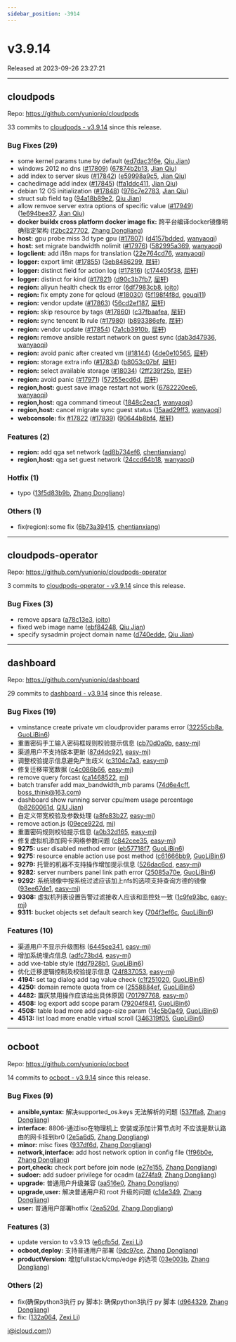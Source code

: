 ```yaml
---
sidebar_position: -3914
---
```


# v3.9.14

Released at 2023-09-26 23:27:21

-----

## cloudpods

Repo: https://github.com/yunionio/cloudpods

33 commits to [cloudpods - v3.9.14](https://github.com/yunionio/cloudpods/compare/v3.9.13...v3.9.14) since this release.

### Bug Fixes (29)
- some kernel params tune by default ([ed7dac3f6e](https://github.com/yunionio/cloudpods/commit/ed7dac3f6e9637cbb4de531de09009fa2e297f55), [Qiu Jian](mailto:qiujian@yunionyun.com))
- windows 2012 no dns ([#17809](https://github.com/yunionio/cloudpods/issues/17809)) ([67874b2b13](https://github.com/yunionio/cloudpods/commit/67874b2b1346f0005d1c078b5e30e114915c8345), [Jian Qiu](mailto:swordqiu@gmail.com))
- add index to server skus ([#17842](https://github.com/yunionio/cloudpods/issues/17842)) ([e59998a9c5](https://github.com/yunionio/cloudpods/commit/e59998a9c526c50b50c57bce90e3a728ef7bff46), [Jian Qiu](mailto:swordqiu@gmail.com))
- cachedimage add index ([#17845](https://github.com/yunionio/cloudpods/issues/17845)) ([ffa1ddc411](https://github.com/yunionio/cloudpods/commit/ffa1ddc41121d35cb247fc085a593833fb1688f7), [Jian Qiu](mailto:swordqiu@gmail.com))
- debian 12 OS initialization ([#17848](https://github.com/yunionio/cloudpods/issues/17848)) ([976c7e2783](https://github.com/yunionio/cloudpods/commit/976c7e278381d265584883ef27a204089e9c303d), [Jian Qiu](mailto:swordqiu@gmail.com))
- struct sub field tag ([94a18b89e2](https://github.com/yunionio/cloudpods/commit/94a18b89e2abd157175576595dc3d9722a1682a6), [Qiu Jian](mailto:qiujian@yunionyun.com))
- allow remvoe server extra options of specific value ([#17949](https://github.com/yunionio/cloudpods/issues/17949)) ([1e694bee37](https://github.com/yunionio/cloudpods/commit/1e694bee37187025c1a5bf6690fe0debe6616ae0), [Jian Qiu](mailto:swordqiu@gmail.com))
- **docker buildx cross platform docker image fix:** 跨平台编译docker镜像明确指定架构 ([f2bc227702](https://github.com/yunionio/cloudpods/commit/f2bc227702943b35535953a779c76aecc1656c60), [Zhang Dongliang](mailto:zhangdongliang@yunion.cn))
- **host:** gpu probe miss 3d type gpu ([#17807](https://github.com/yunionio/cloudpods/issues/17807)) ([d4157bdded](https://github.com/yunionio/cloudpods/commit/d4157bdded13f2ee125bd39236ae4008a762ff6a), [wanyaoqi](mailto:18528551+wanyaoqi@users.noreply.github.com))
- **host:** set migrate bandwidth nolimit ([#17976](https://github.com/yunionio/cloudpods/issues/17976)) ([582995a369](https://github.com/yunionio/cloudpods/commit/582995a3699920c5533bcbdd20772f9593102794), [wanyaoqi](mailto:18528551+wanyaoqi@users.noreply.github.com))
- **logclient:** add i18n maps for translation ([22e764cd76](https://github.com/yunionio/cloudpods/commit/22e764cd76c6613f5a632bd724a69e2fa5b91e48), [wanyaoqi](mailto:d3lx.yq@gmail.com))
- **logger:** export limit ([#17855](https://github.com/yunionio/cloudpods/issues/17855)) ([3eb8486299](https://github.com/yunionio/cloudpods/commit/3eb8486299d27720deff817cfde248f3345f945a), [屈轩](mailto:qu_xuan@icloud.com))
- **logger:** distinct field for action log ([#17816](https://github.com/yunionio/cloudpods/issues/17816)) ([c174405f38](https://github.com/yunionio/cloudpods/commit/c174405f38b9dad28d633a4791963989b7a8c406), [屈轩](mailto:qu_xuan@icloud.com))
- **logger:** distinct for kind ([#17821](https://github.com/yunionio/cloudpods/issues/17821)) ([d90c3b7fb7](https://github.com/yunionio/cloudpods/commit/d90c3b7fb787c59bb44e8e31d30094b91e1815eb), [屈轩](mailto:qu_xuan@icloud.com))
- **region:** aliyun health check tls error ([6df7983cb8](https://github.com/yunionio/cloudpods/commit/6df7983cb8082c54e1253bc2c9261307c78d4af9), [ioito](mailto:qu_xuan@icloud.com))
- **region:** fix empty zone for qcloud ([#18030](https://github.com/yunionio/cloudpods/issues/18030)) ([5f198f4f8d](https://github.com/yunionio/cloudpods/commit/5f198f4f8dd7cfa7072887880b6dbdf4f7a558c5), [gouqi11](mailto:66834753+gouqi11@users.noreply.github.com))
- **region:** vendor update ([#17863](https://github.com/yunionio/cloudpods/issues/17863)) ([56cd2ef187](https://github.com/yunionio/cloudpods/commit/56cd2ef18772175d8aecf7c4c4af56a75411a4d7), [屈轩](mailto:qu_xuan@icloud.com))
- **region:** skip resource by tags ([#17860](https://github.com/yunionio/cloudpods/issues/17860)) ([c37fbaafea](https://github.com/yunionio/cloudpods/commit/c37fbaafeae8ac09d2368abb5a1796f815746542), [屈轩](mailto:qu_xuan@icloud.com))
- **region:** sync tencent lb rule ([#17980](https://github.com/yunionio/cloudpods/issues/17980)) ([b893386efe](https://github.com/yunionio/cloudpods/commit/b893386efe921e64c5391a9667adec60a482fc4b), [屈轩](mailto:qu_xuan@icloud.com))
- **region:** vendor update ([#17854](https://github.com/yunionio/cloudpods/issues/17854)) ([7a1cb3910b](https://github.com/yunionio/cloudpods/commit/7a1cb3910bf89e41aeb24f53e6dbf24f0fe79b43), [屈轩](mailto:qu_xuan@icloud.com))
- **region:** remove ansible restart network on guest sync ([dab3d47936](https://github.com/yunionio/cloudpods/commit/dab3d47936ad7564907bddb75b3003278cb6a5d2), [wanyaoqi](mailto:d3lx.yq@gmail.com))
- **region:** avoid panic after created vm ([#18144](https://github.com/yunionio/cloudpods/issues/18144)) ([4de0e10565](https://github.com/yunionio/cloudpods/commit/4de0e105652ab019b7feeef3ae4ea139d4bcbaae), [屈轩](mailto:qu_xuan@icloud.com))
- **region:** storage extra info ([#17834](https://github.com/yunionio/cloudpods/issues/17834)) ([b8053c07bf](https://github.com/yunionio/cloudpods/commit/b8053c07bf7d2e5e66ae1871572722f5766438de), [屈轩](mailto:qu_xuan@icloud.com))
- **region:** select available storage ([#18034](https://github.com/yunionio/cloudpods/issues/18034)) ([2ff239f25b](https://github.com/yunionio/cloudpods/commit/2ff239f25b1bb2cd94ab6bb46167d6517a9fef0b), [屈轩](mailto:qu_xuan@icloud.com))
- **region:** avoid panic ([#17971](https://github.com/yunionio/cloudpods/issues/17971)) ([57255ecd6d](https://github.com/yunionio/cloudpods/commit/57255ecd6dd85ae7cda27595133173f72430922e), [屈轩](mailto:qu_xuan@icloud.com))
- **region,host:** guest save image restart not work ([6782220ee6](https://github.com/yunionio/cloudpods/commit/6782220ee64edff8eea80bcaf5dd8a39e35b7790), [wanyaoqi](mailto:d3lx.yq@gmail.com))
- **region,host:** qga command timeout ([1848c2eac1](https://github.com/yunionio/cloudpods/commit/1848c2eac1fd3c1cf2e8f2de7c1b48bc76ea9dba), [wanyaoqi](mailto:d3lx.yq@gmail.com))
- **region,host:** cancel migrate sync guest status ([15aad29ff3](https://github.com/yunionio/cloudpods/commit/15aad29ff30d0b06ce9f38ac81d14d957f74a3de), [wanyaoqi](mailto:d3lx.yq@gmail.com))
- **webconsole:** fix [#17822](https://github.com/yunionio/cloudpods/issues/17822) ([#17839](https://github.com/yunionio/cloudpods/issues/17839)) ([90644b8bf4](https://github.com/yunionio/cloudpods/commit/90644b8bf4958eb36ce5ea7927549e92ee810eaf), [屈轩](mailto:qu_xuan@icloud.com))

### Features (2)
- **region:** add qga set network ([ad8b734ef6](https://github.com/yunionio/cloudpods/commit/ad8b734ef6dc0c108b70f75e8ea22c878b4d0e47), [chentianxiang](mailto:1134318388@qq.com))
- **region,host:** qga set guest network ([24ccd64b18](https://github.com/yunionio/cloudpods/commit/24ccd64b18e72d5568ab1f0819624f6b32f9f476), [wanyaoqi](mailto:d3lx.yq@gmail.com))

### Hotfix (1)
- typo ([13f5d83b9b](https://github.com/yunionio/cloudpods/commit/13f5d83b9b22f2474e2f93fcd52fb924a1a3eb8c), [Zhang Dongliang](mailto:zhangdongliang@yunion.cn))

### Others (1)
- fix(region):some fix ([6b73a39415](https://github.com/yunionio/cloudpods/commit/6b73a39415bee70a5196a10f3e0f9566061351b6), [chentianxiang](mailto:1134318388@qq.com))

-----

## cloudpods-operator

Repo: https://github.com/yunionio/cloudpods-operator

3 commits to [cloudpods-operator - v3.9.14](https://github.com/yunionio/cloudpods-operator/compare/v3.9.13...v3.9.14) since this release.

### Bug Fixes (3)
- remove apsara ([a78c13e3](https://github.com/yunionio/cloudpods-operator/commit/a78c13e3b841cc7eabce6b5f62a98915574a5e9d), [ioito](mailto:qu_xuan@icloud.com))
- fixed web image name ([ebf84248](https://github.com/yunionio/cloudpods-operator/commit/ebf84248cb7d2fd2312b61a554de351b7a2cf77f), [Qiu Jian](mailto:qiujian@yunionyun.com))
- specify sysadmin project domain name ([d740edde](https://github.com/yunionio/cloudpods-operator/commit/d740edde92937abb94461299858a81b59a4c10f1), [Qiu Jian](mailto:qiujian@yunionyun.com))

-----

## dashboard

Repo: https://github.com/yunionio/dashboard

29 commits to [dashboard - v3.9.14](https://github.com/yunionio/dashboard/compare/v3.9.13...v3.9.14) since this release.

### Bug Fixes (19)
- vminstance create private vm cloudprovider params error ([32255cb8a](https://github.com/yunionio/dashboard/commit/32255cb8a963ed8ffb8fddded11ba1b4c53e90c6), [GuoLiBin6](mailto:glbin533@163.com))
- 重置密码手工输入密码框规则校验提示信息 ([cb70d0a0b](https://github.com/yunionio/dashboard/commit/cb70d0a0b488dbdaa6ea491aa77c609fa2c219f5), [easy-mj](mailto:boss_think@163.com))
- 渠道用户不支持版本更新 ([87d4dc921](https://github.com/yunionio/dashboard/commit/87d4dc921c5d825409dec1cd5b8e1d6c53963e25), [easy-mj](mailto:boss_think@163.com))
- 调整校验提示信息避免产生歧义 ([c3104c7a3](https://github.com/yunionio/dashboard/commit/c3104c7a35f15742df1d4f7129d575e5306d4a26), [easy-mj](mailto:boss_think@163.com))
- 修复迁移带宽数据 ([c4c086b66](https://github.com/yunionio/dashboard/commit/c4c086b66cdf4216650be18df4a9d8fe12ac022e), [easy-mj](mailto:boss_think@163.com))
- remove query forcast ([ca1468522](https://github.com/yunionio/dashboard/commit/ca1468522837ba418eca0226d66d59dcce831655), [mj](mailto:boss_think@163.com))
- batch transfer add max_bandwidth_mb params ([74d6e4cff](https://github.com/yunionio/dashboard/commit/74d6e4cff8c1acb149693e1402d261b5e81c660b), [boss_think@163.com](mailto:boss_think@163.com))
- dashboard show running server cpu/mem usage percentage ([b8260061d](https://github.com/yunionio/dashboard/commit/b8260061d945322b5a0a1edee95dff1bc78a9729), [QIU Jian](mailto:qiujian@yunionyun.com))
- 自定义带宽校验及参数处理 ([a8fe83b27](https://github.com/yunionio/dashboard/commit/a8fe83b27122fcb5a7e09f1e3bac10382da9a861), [easy-mj](mailto:boss_think@163.com))
- remove action.js ([09ece922d](https://github.com/yunionio/dashboard/commit/09ece922d87d725840a2cd3d87884da04da7bb9b), [mj](mailto:boss_think@163.com))
- 重置密码规则校验提示信息 ([a0b32d165](https://github.com/yunionio/dashboard/commit/a0b32d165a3046bb88fa46f642d9e5d0a4abd0c5), [easy-mj](mailto:boss_think@163.com))
- 修复虚拟机添加网卡网络参数问题 ([c842cee35](https://github.com/yunionio/dashboard/commit/c842cee35881291fe842d1a68530f0c5b8feb1fe), [easy-mj](mailto:boss_think@163.com))
- **9275:** user disabled method error ([eb57718f7](https://github.com/yunionio/dashboard/commit/eb57718f7de6c5354fca1c0e37e7f3cd1f4a249f), [GuoLiBin6](mailto:glbin533@163.com))
- **9275:** resource enable action use post method ([c61666bb9](https://github.com/yunionio/dashboard/commit/c61666bb94b14335868b229c89edf5dbd471d95b), [GuoLiBin6](mailto:glbin533@163.com))
- **9279:** 托管的机器不支持操作增加提示信息 ([526dac6cd](https://github.com/yunionio/dashboard/commit/526dac6cdb0913cb9029857d6fcd3455fab60855), [easy-mj](mailto:boss_think@163.com))
- **9282:** server numbers panel link path error ([25085a70e](https://github.com/yunionio/dashboard/commit/25085a70e7adc90f6c59968890d86c2f41f875b9), [GuoLiBin6](mailto:glbin533@163.com))
- **9292:** 系统镜像中按系统过滤应该加上nfs的选项支持查询方德的镜像 ([93ee67de1](https://github.com/yunionio/dashboard/commit/93ee67de1cef92efbf0b741491dc41fea74df8f9), [easy-mj](mailto:boss_think@163.com))
- **9308:** 虚拟机列表设置告警过滤接收人应该和监控处一致 ([1c9fe93bc](https://github.com/yunionio/dashboard/commit/1c9fe93bc778530e5a9cd1e2fa8efe4cd365ad55), [easy-mj](mailto:boss_think@163.com))
- **9311:** bucket objects set default search key ([704f3ef6c](https://github.com/yunionio/dashboard/commit/704f3ef6cd801a17c851e22f6eab8860d1230938), [GuoLiBin6](mailto:glbin533@163.com))

### Features (10)
- 渠道用户不显示升级图标 ([6445ee341](https://github.com/yunionio/dashboard/commit/6445ee3413f039b2979ff7e462201d056f8eb357), [easy-mj](mailto:boss_think@163.com))
- 增加系统埋点信息 ([adfc73bd4](https://github.com/yunionio/dashboard/commit/adfc73bd425f04e29060edf1652bc664f4408341), [easy-mj](mailto:boss_think@163.com))
- add vxe-table style ([fdd7928b1](https://github.com/yunionio/dashboard/commit/fdd7928b1a34a545b7e9efa4c2a677be91e17abc), [GuoLiBin6](mailto:glbin533@163.com))
- 优化迁移逻辑控制及校验提示信息 ([24f837053](https://github.com/yunionio/dashboard/commit/24f8370534767878e934c3e52a67820ec33e1048), [easy-mj](mailto:boss_think@163.com))
- **4194:** set tag dialog add tag value check ([c1f251020](https://github.com/yunionio/dashboard/commit/c1f251020aca79d618d5fe44e6ff6fa11c996b25), [GuoLiBin6](mailto:glbin533@163.com))
- **4250:** domain remote quota from ce ([2558884ef](https://github.com/yunionio/dashboard/commit/2558884eff317b4fb469a140e65c91e263fff711), [GuoLiBin6](mailto:glbin533@163.com))
- **4482:** 置灰禁用操作应该给出具体原因 ([701797768](https://github.com/yunionio/dashboard/commit/701797768a4740d513ddcc660cba9e2c320275f5), [easy-mj](mailto:boss_think@163.com))
- **4508:** log export add scope param ([79204f841](https://github.com/yunionio/dashboard/commit/79204f841214d669490063cbeb9f3747742d1e73), [GuoLiBin6](mailto:glbin533@163.com))
- **4508:** table load more add page-size param ([14c5b0a49](https://github.com/yunionio/dashboard/commit/14c5b0a49772ad344ffab9ca76877e06e3224054), [GuoLiBin6](mailto:glbin533@163.com))
- **4513:** list load more enable virtual scroll ([346319f05](https://github.com/yunionio/dashboard/commit/346319f05e5a9e185dce3bb25c6b0c274694108e), [GuoLiBin6](mailto:glbin533@163.com))

-----

## ocboot

Repo: https://github.com/yunionio/ocboot

14 commits to [ocboot - v3.9.14](https://github.com/yunionio/ocboot/compare/v3.9.13...v3.9.14) since this release.

### Bug Fixes (9)
- **ansible,syntax:** 解决supported_os.keys 无法解析的问题 ([537ffa8](https://github.com/yunionio/ocboo/commit/537ffa85e155c097ccd02ae12b10c93d8c93d7b3), [Zhang Dongliang](mailto:zhangdongliang@yunion.cn))
- **interface:** 8806-通过iso在物理机上 安装或添加计算节点时 不应该是默认路由的网卡挂到br0 ([2e5a6d5](https://github.com/yunionio/ocboo/commit/2e5a6d58030c47aca305690ef69379a4edf2adb3), [Zhang Dongliang](mailto:zhangdongliang@yunion.cn))
- **minor:** misc fixes ([937df6d](https://github.com/yunionio/ocboo/commit/937df6deeb37ec56b391cf28cf8558b0c2279e07), [Zhang Dongliang](mailto:zhangdongliang@yunion.cn))
- **network,interface:** add host network option in config file ([1f96b0e](https://github.com/yunionio/ocboo/commit/1f96b0e186a295b2d4d8ddebe26b77edd9edd093), [Zhang Dongliang](mailto:zhangdongliang@yunion.cn))
- **port,check:** check port before join node ([e27e155](https://github.com/yunionio/ocboo/commit/e27e155a30365dc7e9da9890a2c3e98310a5fe56), [Zhang Dongliang](mailto:zhangdongliang@yunion.cn))
- **sudoer:** add sudoer privilege for ocadm ([a274fa9](https://github.com/yunionio/ocboo/commit/a274fa9bb172a1042b0c5f917ad3220b5f13c69a), [Zhang Dongliang](mailto:zhangdongliang@yunion.cn))
- **upgrade:** 普通用户升级兼容 ([aa516e0](https://github.com/yunionio/ocboo/commit/aa516e02d9a9eec780b60095d4f381b469e488e5), [Zhang Dongliang](mailto:zhangdongliang@yunion.cn))
- **upgrade,user:** 解决普通用户和 root 升级的问题 ([c14e349](https://github.com/yunionio/ocboo/commit/c14e3499f0afc8f001d5d295606fc24be19a2308), [Zhang Dongliang](mailto:zhangdongliang@yunion.cn))
- **user:** 普通用户部署hotfix ([2ea520d](https://github.com/yunionio/ocboo/commit/2ea520d8df2aff93fd37dc874f7afcb3b3ca0b19), [Zhang Dongliang](mailto:zhangdongliang@yunion.cn))

### Features (3)
- update version to v3.9.13 ([e6cfb5d](https://github.com/yunionio/ocboo/commit/e6cfb5d79b3fb6f972f159d07cd94dba6837d05b), [Zexi Li](mailto:zexi.li@icloud.com))
- **ocboot,deploy:** 支持普通用户部署 ([9dc97ce](https://github.com/yunionio/ocboo/commit/9dc97ce7d5275a4f10a5d2280084e53938453312), [Zhang Dongliang](mailto:zhangdongliang@yunion.cn))
- **productVersion:** 增加fullstack/cmp/edge 的选项 ([03e003b](https://github.com/yunionio/ocboo/commit/03e003ba11265b6a2488f70af58b2b1bffc1376f), [Zhang Dongliang](mailto:zhangdongliang@yunion.cn))

### Others (2)
- fix(确保python3执行 py 脚本): 确保python3执行 py 脚本 ([d964329](https://github.com/yunionio/ocboo/commit/d96432934ddf3565f019e33fbb57e93f67c9fafc), [Zhang Dongliang](mailto:zhangdongliang@yunion.cn))
- fix: ([132a064](https://github.com/yunionio/ocboo/commit/132a0647c625fc3d58bc2e57c245f16fde67d469), [Zexi Li](mailto:zexi.li@icloud.com))

i@icloud.com))

[ocboot - v3.9.14]: https://github.com/yunionio/ocboot/compare/v3.9.13...v3.9.14


